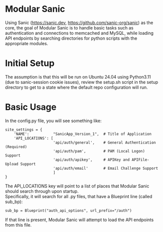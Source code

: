 # Modular Sanic

Using Sanic (https://sanic.dev, https://github.com/sanic-org/sanic) as the core, the goal of Modular Sanic is to handle basic tasks such as authentication and connections to memcached and MySQL, while loading API endpoints by searching directories for python scripts with the appropriate modules.

# Initial Setup

The assumption is that this will be run on Ubuntu 24.04 using Python3.11 (due to sanic-session cookie issues), review the setup.sh script in the setup directory to get to a state where the default repo configuration will run.

# Basic Usage

In the config.py file, you will see something like:

```
site_settings = {
    'NAME':           "SanicApp_Version_1",  # Title of Application
    'API_LOCATIONS': [
                      'api/auth/general',    # General Authentication (Required)
                      'api/auth/pam',        # PAM (Local Logon) Support
                      'api/auth/apikey',     # APIKey and APIFile-Upload Support
                      'api/auth/email'       # Email Challenge Support
                      ]
}
```

The API_LOCATIONS key will point to a list of places that Modular Sanic should search through upon startup.  
Specifically, it will search for all .py files, that have a Blueprint line (called sub_bp):

```
sub_bp = Blueprint("auth_api_options", url_prefix="/auth")
```

If that line is present, Modular Sanic will attempt to load the API endpoints from this file.
